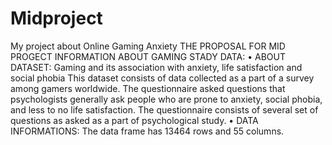 # Midproject
My project about  Online Gaming Anxiety 
THE PROPOSAL FOR MID PROGECT 
INFORMATION ABOUT GAMING STADY DATA:
•	ABOUT DATASET:
Gaming and its association with anxiety, life satisfaction and social phobia
This dataset consists of data collected as a part of a survey among gamers worldwide. The questionnaire asked questions that psychologists generally ask people who are prone to anxiety, social phobia, and less to no life satisfaction. The questionnaire consists of several set of questions as asked as a part of psychological study.
•	DATA INFORMATIONS: 
The data frame has 13464 rows and 55 columns.


